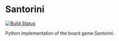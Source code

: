 # Santorini

[![Build Status](https://travis-ci.org/lukasagross/santorini.svg?branch=master)](https://travis-ci.org/lukasagross/santorini)

Python implementation of the board game Santorini.
